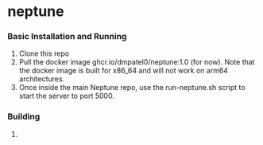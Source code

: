 # neptune

### Basic Installation and Running

1. Clone this repo
2. Pull the docker image ghcr.io/dmpatel0/neptune:1.0 (for now). Note that the docker image is built for x86_64 and will not work on arm64 architectures. 
3. Once inside the main Neptune repo, use the run-neptune.sh script to start the server to port 5000.


### Building

1. 